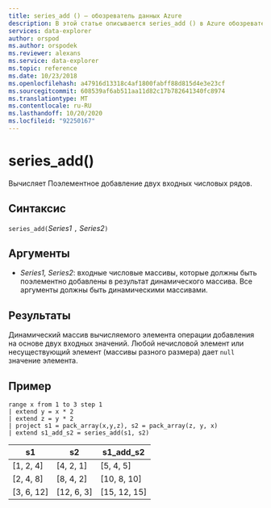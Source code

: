 ```yaml
---
title: series_add () — обозреватель данных Azure
description: В этой статье описывается series_add () в Azure обозреватель данных.
services: data-explorer
author: orspod
ms.author: orspodek
ms.reviewer: alexans
ms.service: data-explorer
ms.topic: reference
ms.date: 10/23/2018
ms.openlocfilehash: a47916d13318c4af1800fabff88d815d4e3e23cf
ms.sourcegitcommit: 608539af6ab511aa11d82c17b782641340fc8974
ms.translationtype: MT
ms.contentlocale: ru-RU
ms.lasthandoff: 10/20/2020
ms.locfileid: "92250167"
---
```

# <a name="series_add"></a>series_add()

Вычисляет Поэлементное добавление двух входных числовых рядов.

## <a name="syntax"></a>Синтаксис

`series_add(`*Series1* `,` *Series2*`)`

## <a name="arguments"></a>Аргументы

* *Series1, Series2*: входные числовые массивы, которые должны быть поэлементно добавлены в результат динамического массива. Все аргументы должны быть динамическими массивами. 

## <a name="returns"></a>Результаты

Динамический массив вычисляемого элемента операции добавления на основе двух входных значений. Любой нечисловой элемент или несуществующий элемент (массивы разного размера) дает `null` значение элемента.

## <a name="example"></a>Пример

<!-- csl: https://help.kusto.windows.net:443/Samples -->
```kusto
range x from 1 to 3 step 1
| extend y = x * 2
| extend z = y * 2
| project s1 = pack_array(x,y,z), s2 = pack_array(z, y, x)
| extend s1_add_s2 = series_add(s1, s2)
```

|s1|s2|s1_add_s2|
|---|---|---|
|[1, 2, 4]|[4, 2, 1]|[5, 4, 5]|
|[2, 4, 8]|[8, 4, 2]|[10, 8, 10]|
|[3, 6, 12]|[12, 6, 3]|[15, 12, 15]|
